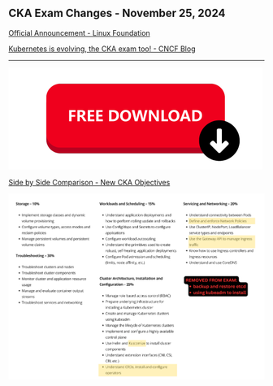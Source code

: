 ## CKA Exam Changes - November 25, 2024

[Official Announcement - Linux Foundation](https://training.linuxfoundation.org/certified-kubernetes-administrator-cka-program-changes/)

[Kubernetes is evolving, the CKA exam too! - CNCF Blog](https://www.cncf.io/blog/2024/09/05/kubernetes-is-evolving-the-cka-exam-too/)

---

[![alt text](free-download-button.png)](cka-new-exam-changes-november-25-2024.pdf)

[Side by Side Comparison - New CKA Objectives](cka-new-exam-changes-november-25-2024.pdf)

![CKA Exam Changes - Overview](cka-exam-changes-2024-overview.png)